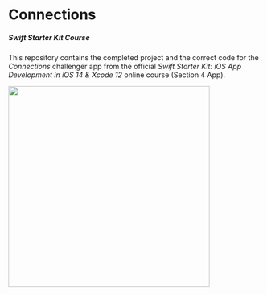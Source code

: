# Connections
##### Swift Starter Kit Course

This repository contains the completed project and the correct code for the *Connections* challenger app from the official *Swift Starter Kit: iOS App Development in iOS 14 & Xcode 12* online course (Section 4 App).

<img src="Project Resources/AppComplete_Connections.png" width="400"/>
